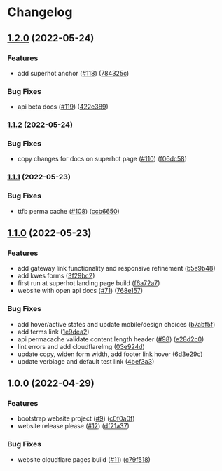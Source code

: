 # Changelog

## [1.2.0](https://github.com/nftstorage/nftstorage.link/compare/website-v1.1.2...website-v1.2.0) (2022-05-24)


### Features

* add superhot anchor ([#118](https://github.com/nftstorage/nftstorage.link/issues/118)) ([784325c](https://github.com/nftstorage/nftstorage.link/commit/784325c3d670c70440ae7b9ff3c2d48f007adfbc))


### Bug Fixes

* api beta docs ([#119](https://github.com/nftstorage/nftstorage.link/issues/119)) ([422e389](https://github.com/nftstorage/nftstorage.link/commit/422e3895b700699c168d334eb15ba9f8f8c27acf))

### [1.1.2](https://github.com/nftstorage/nftstorage.link/compare/website-v1.1.1...website-v1.1.2) (2022-05-24)


### Bug Fixes

* copy changes for docs on superhot page ([#110](https://github.com/nftstorage/nftstorage.link/issues/110)) ([f06dc58](https://github.com/nftstorage/nftstorage.link/commit/f06dc582ccff2128a093e4648942cce37e9bbc4d))

### [1.1.1](https://github.com/nftstorage/nftstorage.link/compare/website-v1.1.0...website-v1.1.1) (2022-05-23)


### Bug Fixes

* ttfb perma cache ([#108](https://github.com/nftstorage/nftstorage.link/issues/108)) ([ccb6650](https://github.com/nftstorage/nftstorage.link/commit/ccb66508c3a553f84fd23722b3aed523e1b6a9d8))

## [1.1.0](https://github.com/nftstorage/nftstorage.link/compare/website-v1.0.0...website-v1.1.0) (2022-05-23)


### Features

* add gateway link functionality and responsive refinement ([b5e9b48](https://github.com/nftstorage/nftstorage.link/commit/b5e9b487a560b3367566c6a1633263d853e6e95f))
* add kwes forms ([3f29bc2](https://github.com/nftstorage/nftstorage.link/commit/3f29bc2195d66118ecd05b318a0f0a8de15c8266))
* first run at superhot landing page build ([f6a72a7](https://github.com/nftstorage/nftstorage.link/commit/f6a72a789a5b96ba61d8b00f44481936aebd13c7))
* website with open api docs ([#71](https://github.com/nftstorage/nftstorage.link/issues/71)) ([768e157](https://github.com/nftstorage/nftstorage.link/commit/768e157b1baa92f7548dd6e088ad6863c54c607e))


### Bug Fixes

* add hover/active states and update mobile/design choices ([b7abf5f](https://github.com/nftstorage/nftstorage.link/commit/b7abf5f220ae903f2e8a949f38417b38d2aeb4aa))
* add terms link ([1e9dea2](https://github.com/nftstorage/nftstorage.link/commit/1e9dea2d2860a4746a33db2b93da56208d6cc17c))
* api permacache validate content length header ([#98](https://github.com/nftstorage/nftstorage.link/issues/98)) ([e28d2c0](https://github.com/nftstorage/nftstorage.link/commit/e28d2c02e30f770452de813cc6b62e11a14b72a9))
* lint errors and add cloudflareImg ([03e924d](https://github.com/nftstorage/nftstorage.link/commit/03e924d414392d6f3d5534645401278f8c02abfb))
* update copy, widen form width, add footer link hover ([6d3e29c](https://github.com/nftstorage/nftstorage.link/commit/6d3e29c9aea9d147bbb354c033da4c8a0f3221fb))
* update verbiage and default test link ([4bef3a3](https://github.com/nftstorage/nftstorage.link/commit/4bef3a3a63820af4b98e42c9ceca07d72daf36b8))

## 1.0.0 (2022-04-29)


### Features

* bootstrap website project ([#9](https://github.com/nftstorage/nftstorage.link/issues/9)) ([c0f0a0f](https://github.com/nftstorage/nftstorage.link/commit/c0f0a0f65f007e554f4069cce5474d44bf0b64ac))
* website release please ([#12](https://github.com/nftstorage/nftstorage.link/issues/12)) ([df21a37](https://github.com/nftstorage/nftstorage.link/commit/df21a37406de8fe85479c03fe28f9d229c70f2ac))


### Bug Fixes

* website cloudflare pages build ([#11](https://github.com/nftstorage/nftstorage.link/issues/11)) ([c79f518](https://github.com/nftstorage/nftstorage.link/commit/c79f51816c2f7267599c3da154cdc309241320a0))

